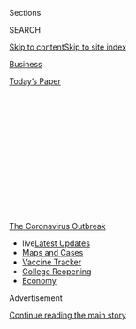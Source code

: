 <div id="app">

<div>

<div>

<div>

<div class="NYTAppHideMasthead css-1q2w90k e1suatyy0">

<div class="section css-ui9rw0 e1suatyy2">

<div class="css-eph4ug er09x8g0">

<div class="css-6n7j50">

</div>

<span class="css-1dv1kvn">Sections</span>

<div class="css-10488qs">

<span class="css-1dv1kvn">SEARCH</span>

</div>

[Skip to content](#site-content)[Skip to site
index](#site-index)

</div>

<div id="masthead-section-label" class="css-1wr3we4 eaxe0e00">

[Business](https://www.nytimes3xbfgragh.onion/section/business)

</div>

<div class="css-10698na e1huz5gh0">

</div>

</div>

<div id="masthead-bar-one" class="section hasLinks css-15hmgas e1csuq9d3">

<div class="css-uqyvli e1csuq9d0">

</div>

<div class="css-1uqjmks e1csuq9d1">

</div>

<div class="css-9e9ivx">

[](https://myaccount.nytimes3xbfgragh.onion/auth/login?response_type=cookie&client_id=vi)

</div>

<div class="css-1bvtpon e1csuq9d2">

[Today’s
Paper](https://www.nytimes3xbfgragh.onion/section/todayspaper)

</div>

</div>

</div>

</div>

<div data-aria-hidden="false">

<div id="site-content" data-role="main">

<div>

<div class="css-1aor85t" style="opacity:0.000000001;z-index:-1;visibility:hidden">

<div class="css-1hqnpie">

<div class="css-epjblv">

<span class="css-17xtcya">[Business](/section/business)</span><span class="css-x15j1o">|</span><span class="css-fwqvlz">Why
Delta Is Leaving Middle Seats Empty During the
Pandemic</span>

</div>

<div class="css-k008qs">

<div class="css-1iwv8en">

<span class="css-18z7m18"></span>

<div>

</div>

</div>

<span class="css-1n6z4y">https://nyti.ms/3ghQSD3</span>

<div class="css-1705lsu">

<div class="css-4xjgmj">

<div class="css-4skfbu" data-role="toolbar" data-aria-label="Social Media Share buttons, Save button, and Comments Panel with current comment count" data-testid="share-tools">

  - 
  - 
  - 
  - 
    
    <div class="css-6n7j50">
    
    </div>

  - 

</div>

</div>

</div>

</div>

</div>

</div>

<div id="NYT_TOP_BANNER_REGION" class="css-13pd83m">

<div>

<div id="styln-prism-menu-1592847958612" class="section interactive-content interactive-size-medium css-1edisqu">

<div class="css-17ih8de interactive-body">

<div id="scroll-container" class="css-1gj85ro">

[<span class="styln-title-wrap"><span class="css-1pje3qr">The
Coronavirus</span><span class="css-1pje3qr">
Outbreak</span></span>](https://www.nytimes3xbfgragh.onion/news-event/coronavirus?action=click&pgtype=Article&state=default&region=TOP_BANNER&context=storylines_menu)

  - <span class="css-kqxiym" data-emphasize="true">live</span>[Latest
    Updates](https://www.nytimes3xbfgragh.onion/2020/08/04/world/coronavirus-cases.html?action=click&pgtype=Article&state=default&region=TOP_BANNER&context=storylines_menu)
  - [Maps and
    Cases](https://www.nytimes3xbfgragh.onion/interactive/2020/us/coronavirus-us-cases.html?action=click&pgtype=Article&state=default&region=TOP_BANNER&context=storylines_menu)
  - [Vaccine
    Tracker](https://www.nytimes3xbfgragh.onion/interactive/2020/science/coronavirus-vaccine-tracker.html?action=click&pgtype=Article&state=default&region=TOP_BANNER&context=storylines_menu)
  - [College
    Reopening](https://www.nytimes3xbfgragh.onion/2020/08/02/us/covid-college-reopening.html?action=click&pgtype=Article&state=default&region=TOP_BANNER&context=storylines_menu)
  - [Economy](https://www.nytimes3xbfgragh.onion/live/2020/08/04/business/stock-market-today-coronavirus?action=click&pgtype=Article&state=default&region=TOP_BANNER&context=storylines_menu)

</div>

</div>

</div>

</div>

</div>

<div id="top-wrapper" class="css-1sy8kpn">

<div id="top-slug" class="css-l9onyx">

Advertisement

</div>

[Continue reading the main
story](#after-top)

<div class="ad top-wrapper" style="text-align:center;height:100%;display:block;min-height:250px">

<div id="top" class="place-ad" data-position="top" data-size-key="top">

</div>

</div>

<div id="after-top">

</div>

</div>

<div>

<div id="sponsor-wrapper" class="css-1hyfx7x">

<div id="sponsor-slug" class="css-19vbshk">

Supported by

</div>

[Continue reading the main
story](#after-sponsor)

<div id="sponsor" class="ad sponsor-wrapper" style="text-align:center;height:100%;display:block">

</div>

<div id="after-sponsor">

</div>

</div>

<div class="css-186x18t">

</div>

<div class="css-1vkm6nb ehdk2mb0">

# Why Delta Is Leaving Middle Seats Empty During the Pandemic

</div>

An executive for the airline explains its distancing practices and
approach to cleaning at a time when its biggest rivals are selling all
the seats they
can.

<div class="css-79elbk" data-testid="photoviewer-wrapper">

<div class="css-z3e15g" data-testid="photoviewer-wrapper-hidden">

</div>

<div class="css-1a48zt4 ehw59r15" data-testid="photoviewer-children">

![<span class="css-16f3y1r e13ogyst0" data-aria-hidden="true">Demonstrating
disinfection procedures for the press this month at Ronald Reagan
National Airport in Arlington,
Va. </span><span class="css-cnj6d5 e1z0qqy90" itemprop="copyrightHolder"><span class="css-1ly73wi e1tej78p0">Credit...</span><span><span>Michael
A. Mccoy/Getty
Images</span></span></span>](https://static01.graylady3jvrrxbe.onion/images/2020/07/27/business/27virus-delta/merlin_174833229_f6ec80e5-3f69-4ade-bbcd-066a066e7097-articleLarge.jpg?quality=75&auto=webp&disable=upscale)

</div>

</div>

<div class="css-18e8msd">

<div class="css-vp77d3 epjyd6m0">

<div class="css-hus3qt ey68jwv0" data-aria-hidden="true">

[![Niraj
Chokshi](https://static01.graylady3jvrrxbe.onion/images/2018/02/20/multimedia/author-niraj-chokshi/author-niraj-chokshi-thumbLarge.jpg
"Niraj Chokshi")](https://www.nytimes3xbfgragh.onion/by/niraj-chokshi)

</div>

<div class="css-1baulvz">

By [<span class="css-1baulvz last-byline" itemprop="name">Niraj
Chokshi</span>](https://www.nytimes3xbfgragh.onion/by/niraj-chokshi)

</div>

</div>

  - July 27,
    2020

  - 
    
    <div class="css-4xjgmj">
    
    <div class="css-d8bdto" data-role="toolbar" data-aria-label="Social Media Share buttons, Save button, and Comments Panel with current comment count" data-testid="share-tools">
    
      - 
      - 
      - 
      - 
        
        <div class="css-6n7j50">
        
        </div>
    
      - 
    
    </div>
    
    </div>

</div>

</div>

<div class="section meteredContent css-1r7ky0e" name="articleBody" itemprop="articleBody">

<div class="css-1fanzo5 StoryBodyCompanionColumn">

<div class="css-53u6y8">

The number of people flying today is down about 75 percent from a year
ago. And in the fight to attract those few passengers who remain,
airlines have promoted their health and safety policies.

Delta Air Lines has tried to stake a claim as one of the most cautious
companies in the industry by promising to [leave middle seats
empty](https://www.nytimes3xbfgragh.onion/2020/07/08/travel/airplanes-social-distancing-coronavirus.html)
even as American Airlines and United Airlines [are selling as many seats
as they
can](https://www.nytimes3xbfgragh.onion/2020/07/21/travel/crowded-flights-coronavirus.html).
Delta has also said that it cleans planes between flights, tests all
employees for the coronavirus and aggressively enforces a [mask
requirement](https://www.nytimes3xbfgragh.onion/2020/06/18/us/american-airlines-mask-brandon-straka.html).
On Monday, it announced a partnership with Lysol’s parent company aimed
at improving Delta’s cleaning practices.

The man responsible for all of those initiatives is Bill Lentsch, a
30-year veteran of the airline who is its chief customer experience
officer. In an interview, he explained Delta’s approach. Below are
edited excerpts from the conversation.

**What does Delta hope to get out of working with Lysol?**

We hope to tap the 130 years of expertise that Lysol has — to transpose
it into the cabin, into the lavatories on board the aircraft, into our
facilities. Through our survey data, we hear that our cabins are very
clean, but one thing our customers say is, “The lavatories are very
clean when we get on board, but how can you keep them clean throughout
the flight?” And this is the first area that we are going to target with
Lysol, coming up with a product that will help us maintain cleanliness
during flight on board the airplane. It doesn’t sound terribly
glamorous, but it’s incredibly important to our people.

</div>

</div>

<div class="css-1fanzo5 StoryBodyCompanionColumn">

<div class="css-53u6y8">

**Delta has already teamed up with the Mayo Clinic. How has that
partnership informed what you do?**

The Mayo Clinic partnership is phenomenal. They’ve been looking at our
practices and policies with a very critical eye. They are also helping
us develop our program to test all of our employees, not only the active
virus but for [the
antibodies](https://www.nytimes3xbfgragh.onion/2020/07/26/health/coronvirus-antibody-tests.html?action=click&module=Top%20Stories&pgtype=Homepage).
Once we have all of our employees baseline tested, who do we then
retest, at what frequency, and what are all the factors to determine
that? The Mayo Clinic has a very sophisticated algorithm that they’re
building to help with that. They’re providing general education to our
employees and sitting on an advisory panel for us, too, so that we have
an opportunity to run new policies, procedures and technologies by
them.

</div>

</div>

<div class="css-a7yk8a e73j0it0">

<div class="css-1xdhyk6 erfvjey0">

<span class="css-1ly73wi e1tej78p0">Image</span>

<div class="css-zjzyr8">

<div data-testid="lazyimage-container" style="height:255.84444444444446px">

</div>

</div>

</div>

<span class="css-16f3y1r e13ogyst0" data-aria-hidden="true">A Delta
worker offers a passenger a face mask. The airline is enforcing a rule
on face
coverings.</span><span class="css-cnj6d5 e1z0qqy90" itemprop="copyrightHolder"><span class="css-1ly73wi e1tej78p0">Credit...</span><span>Michael
A. Mccoy/Getty
Images</span></span>

<div class="css-1xdhyk6 erfvjey0">

<span class="css-1ly73wi e1tej78p0">Image</span>

<div class="css-zjzyr8">

<div data-testid="lazyimage-container" style="height:257.77777777777777px">

</div>

</div>

</div>

<span class="css-16f3y1r e13ogyst0" data-aria-hidden="true">Boarding a
flight to Minneapolis at Baltimore-Washington International
Airport.</span><span class="css-cnj6d5 e1z0qqy90" itemprop="copyrightHolder"><span class="css-1ly73wi e1tej78p0">Credit...</span><span>Alyssa
Schukar for The New York Times</span></span>

</div>

<div class="css-1fanzo5 StoryBodyCompanionColumn">

<div class="css-53u6y8">

**Let’s take a step back.** **[Few people are
traveling](https://www.nytimes3xbfgragh.onion/2020/05/10/business/airlines-coronavirus-bleak-future.html)**
**these days. Who are they?**

Well, those who are providing essential services have continued to fly
throughout the pandemic — doctors, nurses, critical workers who support
the economy, government, and other key organizations. Also, [many must
fly
personally](https://www.nytimes3xbfgragh.onion/2020/06/09/business/flying-coronovirus.html),
whether it’s for a funeral, some small family event, or someone is sick.
But business travel is still very
depressed.

<div id="NYT_MAIN_CONTENT_1_REGION" class="css-9tf9ac">

<div>

<div id="styln-covid-updates-markets" class="section interactive-content interactive-size-medium css-1ftcdic">

<div class="css-17ih8de interactive-body">

<div id="styln-briefing-block">

<div class="briefing-block-header-section">

# [Latest Updates: Economy](https://www.nytimes3xbfgragh.onion/live/2020/08/04/business/stock-market-today-coronavirus?action=click&pgtype=Article&state=default&region=MAIN_CONTENT_1&context=storylines_live_updates)

</div>

<div class="briefing-block-lb-items">

<div class="briefing-block-update-time active">

[12h
ago](https://www.nytimes3xbfgragh.onion/live/2020/08/04/business/stock-market-today-coronavirus?action=click&pgtype=Article&state=default&region=MAIN_CONTENT_1&context=storylines_live_updates#fox-corporations-plunging-profit-is-cushioned-by-fox-news)

</div>

<div>

[Fox Corporation’s plunging profit is cushioned by Fox
News.](https://www.nytimes3xbfgragh.onion/live/2020/08/04/business/stock-market-today-coronavirus?action=click&pgtype=Article&state=default&region=MAIN_CONTENT_1&context=storylines_live_updates#fox-corporations-plunging-profit-is-cushioned-by-fox-news)

</div>

<div class="briefing-block-update-time active">

[12h
ago](https://www.nytimes3xbfgragh.onion/live/2020/08/04/business/stock-market-today-coronavirus?action=click&pgtype=Article&state=default&region=MAIN_CONTENT_1&context=storylines_live_updates#trading-in-kodak-shares-comes-under-scrutiny)

</div>

<div>

[Trading in Kodak shares comes under
scrutiny.](https://www.nytimes3xbfgragh.onion/live/2020/08/04/business/stock-market-today-coronavirus?action=click&pgtype=Article&state=default&region=MAIN_CONTENT_1&context=storylines_live_updates#trading-in-kodak-shares-comes-under-scrutiny)

</div>

<div class="briefing-block-update-time active">

[13h
ago](https://www.nytimes3xbfgragh.onion/live/2020/08/04/business/stock-market-today-coronavirus?action=click&pgtype=Article&state=default&region=MAIN_CONTENT_1&context=storylines_live_updates#disney-lost-4-7-billion-last-quarter-but-its-newest-business-was-a-big-hit)

</div>

<div>

[Disney lost $4.7 billion last quarter, but its newest business was a
big
hit.](https://www.nytimes3xbfgragh.onion/live/2020/08/04/business/stock-market-today-coronavirus?action=click&pgtype=Article&state=default&region=MAIN_CONTENT_1&context=storylines_live_updates#disney-lost-4-7-billion-last-quarter-but-its-newest-business-was-a-big-hit)

</div>

</div>

<div class="briefing-block-footer">

<div class="briefing-block-footer-meta">

[See more
updates](https://www.nytimes3xbfgragh.onion/live/2020/08/04/business/stock-market-today-coronavirus?action=click&pgtype=Article&state=default&region=MAIN_CONTENT_1&context=storylines_live_updates)

</div>

<div class="briefing-block-briefinglinks">

<span>More live coverage:</span>
[Global](https://www.nytimes3xbfgragh.onion/2020/08/04/world/coronavirus-cases.html?action=click&pgtype=Article&state=default&region=MAIN_CONTENT_1&context=storylines_live_updates)

</div>

</div>

</div>

</div>

</div>

</div>

</div>

**What do customers say they need before they’re willing to fly again?**

They want to be assured that airlines have very comprehensive social
distancing and aircraft cleaning policies. But I think the real key to
why they aren’t traveling is because restaurants, hotels, car rental
facilities, other businesses, either have significant restrictions or
aren’t even opened up. They’re not flying just to fly, they’ve got
something that they want to do.

**Delta was early to block middle seats and is going to continue through
September. But that policy doesn’t guarantee six feet of distance. Why
keep it up?**

</div>

</div>

<div class="css-1fanzo5 StoryBodyCompanionColumn">

<div class="css-53u6y8">

Our position all along has been we are going to take a multilayered
approach. That means more frequent replacement of the [HEPA filters that
are part of our air circulation
system](https://www.nytimes3xbfgragh.onion/2020/04/30/business/airlines-masks-coronavirus-passengers.html),
enforcing wearing of masks, making sure that we minimize the touch
points with our customers and having space between you and the person
closest to you. So we are looking to ensure that we are driving the
probability of any kind of transmission very, very close to zero. All of
the medical guidance we’ve received says that more space is more
protective. So, yes, it’s not six feet, but it’s better than having
someone shoulder-to-shoulder with you.

**How have passenger needs changed during the pandemic?**

Well, the order of priorities is different. Price and schedule
flexibility used to be one of the most important factors. While those
are still part of the mix, customers have placed the highest priority on
two things: social distancing, whether that’s in the airport, lobbies,
gate areas, jet bridges or on board the airplane, and cleanliness.

</div>

</div>

<div class="css-79elbk" data-testid="photoviewer-wrapper">

<div class="css-z3e15g" data-testid="photoviewer-wrapper-hidden">

</div>

<div class="css-1a48zt4 ehw59r15" data-testid="photoviewer-children">

![<span class="css-16f3y1r e13ogyst0" data-aria-hidden="true">Delta
pilots at Reagan National. The airline is working to test all employees,
it
said.</span><span class="css-cnj6d5 e1z0qqy90" itemprop="copyrightHolder"><span class="css-1ly73wi e1tej78p0">Credit...</span><span>Michael
A. Mccoy/Getty
Images</span></span>](https://static01.graylady3jvrrxbe.onion/images/2020/07/27/business/27virus-delta2/merlin_174833814_87b0703a-3929-4264-994e-db4aa9fe5ff7-articleLarge.jpg?quality=75&auto=webp&disable=upscale)

</div>

</div>

<div class="css-1fanzo5 StoryBodyCompanionColumn">

<div class="css-53u6y8">

**You’ve continued to fly weekly during the pandemic. How has that
informed your work?**

It’s interesting because while I have my eyes on the operation, we have
flight attendants and pilots and gate agents and others who are on board
that aircraft every minute of every day. They hear from our customers in
ways that we may not through a survey. For example, the decision that we
made months ago to start boarding the airplane from back to front rather
than by zones. That came from a flight attendant who heard from a
customer in first class, who said, “Maybe you should put us on last
because everyone who is sitting behind me is walking right by me.”

**Delta and other airlines have already implemented a lot of new health
and safety policies. What more is there to do?**

This is why we partnered with Lysol and the Mayo Clinic. We want to hear
from them. We’re looking for a critical eye to help us fill any gaps and
push the boundaries. It is my opinion that in three to six months, there
are going to be some products on our airplanes that I’m not even
contemplating right now. And, by the way, we’re never going to be done
with this. We’ve built an organization at Delta, a global cleanliness
division with a vice president of the company who leads it, and the
purpose is solely to continue to push the boundaries of cleanliness and
sanitization and protection for our customers and our employees.

**Delta has brought back alcohol, restored automatic upgrades for elite
members and reopened some lounges. Do customers still care about these
kinds of perks?**

</div>

</div>

<div class="css-1fanzo5 StoryBodyCompanionColumn">

<div class="css-53u6y8">

Not all of them do, but some of them do. And this is where we really
have to evaluate the feedback. But one thing is very clear for us and we
make this very clear to our customers: We will not compromise their
safety. We’ll listen to their feedback and take action, provided we can
find a way to do it safely. In some cases, we’ve had to say no for the
time being. In other cases, like the [limited beer and wine
offering](https://news.delta.com/beverage-service-returns-delta-reintroduces-select-beer-and-wine-domestic-flights-added-safety)
we started this month in first class and comfort plus, we found a way to
serve that without adding any more touch points between our flight
attendants and our customers.

</div>

</div>

<div>

</div>

</div>

<div>

</div>

<div>

</div>

<div>

</div>

<div>

<div id="bottom-wrapper" class="css-1ede5it">

<div id="bottom-slug" class="css-l9onyx">

Advertisement

</div>

[Continue reading the main
story](#after-bottom)

<div id="bottom" class="ad bottom-wrapper" style="text-align:center;height:100%;display:block;min-height:90px">

</div>

<div id="after-bottom">

</div>

</div>

</div>

</div>

</div>

## Site Index

<div>

</div>

## Site Information Navigation

  - [© <span>2020</span> <span>The New York Times
    Company</span>](https://help.nytimes3xbfgragh.onion/hc/en-us/articles/115014792127-Copyright-notice)

<!-- end list -->

  - [NYTCo](https://www.nytco.com/)
  - [Contact
    Us](https://help.nytimes3xbfgragh.onion/hc/en-us/articles/115015385887-Contact-Us)
  - [Work with us](https://www.nytco.com/careers/)
  - [Advertise](https://nytmediakit.com/)
  - [T Brand Studio](http://www.tbrandstudio.com/)
  - [Your Ad
    Choices](https://www.nytimes3xbfgragh.onion/privacy/cookie-policy#how-do-i-manage-trackers)
  - [Privacy](https://www.nytimes3xbfgragh.onion/privacy)
  - [Terms of
    Service](https://help.nytimes3xbfgragh.onion/hc/en-us/articles/115014893428-Terms-of-service)
  - [Terms of
    Sale](https://help.nytimes3xbfgragh.onion/hc/en-us/articles/115014893968-Terms-of-sale)
  - [Site
    Map](https://spiderbites.nytimes3xbfgragh.onion)
  - [Help](https://help.nytimes3xbfgragh.onion/hc/en-us)
  - [Subscriptions](https://www.nytimes3xbfgragh.onion/subscription?campaignId=37WXW)

</div>

</div>

</div>

</div>
